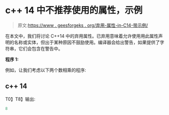 # c++ 14 中不推荐使用的属性，示例

> 原文:[https://www . geesforgeks . org/弃用-属性-in-C14-带示例/](https://www.geeksforgeeks.org/deprecated-attribute-in-c14-with-examples/)

在本文中，我们将讨论 C++14 中的弃用属性。已弃用意味着允许使用用此属性声明的名称或实体，但出于某种原因不鼓励使用。编译器会给出警告，如果提供了字符串，它们会包含在警告中。

**程序 1:**

例如，让我们考虑以下两个数相乘的程序:

## c++ 14

T0】T8】输出:

```cpp
8

```